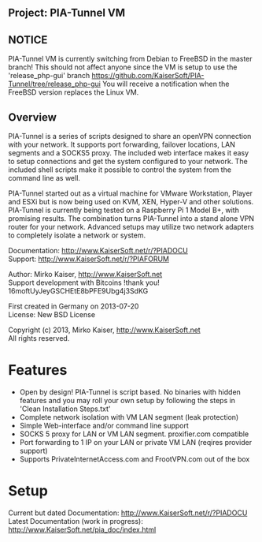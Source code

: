 Project: PIA-Tunnel VM
----------------------

NOTICE
------
PIA-Tunnel VM is currently switching from Debian to FreeBSD in the master branch!
This should not affect anyone since the VM is setup to use the 'release_php-gui' branch
https://github.com/KaiserSoft/PIA-Tunnel/tree/release_php-gui
You will receive a notification when the FreeBSD version replaces the Linux VM.



Overview
--------

PIA-Tunnel is a series of scripts designed to share an openVPN connection with your network.
It supports port forwarding, failover locations, LAN segments and a SOCKS5 proxy.
The included web interface makes it easy to setup connections and get the system configured to
your network.
The included shell scripts make it possible to control the system from the command line as well.

PIA-Tunnel started out as a virtual machine for VMware Workstation, Player and ESXi but
is now being used on KVM, XEN, Hyper-V and other solutions.
PIA-Tunnel is currently being tested on a Raspberry Pi 1 Model B+, with promising results.
The combination turns PIA-Tunnel into a stand alone VPN router for your network.
Advanced setups may utilize two network adapters to completely isolate a network or system.

Documentation:	http://www.KaiserSoft.net/r/?PIADOCU    
Support:	http://www.KaiserSoft.net/r/?PIAFORUM

Author: Mirko Kaiser, http://www.KaiserSoft.net    
Support development with Bitcoins !thank you!  16moftUyJeyGSCHEtE8bPFE9Ubg4j3SdKG

First created in Germany on 2013-07-20    
License: New BSD License    

Copyright (c) 2013, Mirko Kaiser, http://www.KaiserSoft.net     
All rights reserved.


Features
========
* Open by design! PIA-Tunnel is script based. No binaries
  with hidden features and you may roll your own setup by
  following the steps in 'Clean Installation Steps.txt'
* Complete network isolation with VM LAN segment (leak protection)
* Simple Web-interface and/or command line support
* SOCKS 5 proxy for LAN or VM LAN segment. proxifier.com compatible
* Port forwarding to 1 IP on your LAN or private VM LAN (reqires provider support)
* Supports PrivateInternetAccess.com and FrootVPN.com out of the box


Setup
=====

Current but dated Documentation: http://www.KaiserSoft.net/r/?PIADOCU    
Latest Documentation (work in progress): http://www.KaiserSoft.net/pia_doc/index.html
